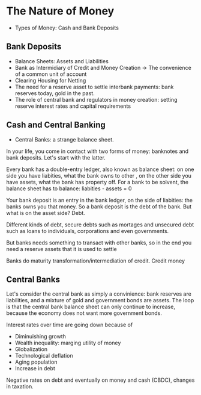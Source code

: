 
# The Nature of Money
* Types of Money: Cash and Bank Deposits 

## Bank Deposits 
* Balance Sheets: Assets and Liabilities
* Bank as Intermidiary of Credit and Money Creation -> The convenience of a common unit of account 
* Clearing Housing for Netting
* The need for a reserve asset to settle interbank payments: bank reserves today, gold in the past. 
* The role of central bank and regulators in money creation: setting reserve interest rates and capital requirements 


## Cash and Central Banking

* Central Banks: a strange balance sheet.

In your life, you come in contact with two forms of money: banknotes and bank deposits. Let's start with the latter.

Every bank has a double-entry ledger, also known as balance sheet: on one side you have liabities, what the bank owns to other , on the other side you have assets, what the bank has property off. For a bank to be solvent, the balance sheet has to balance: liabities - assets = 0

Your bank deposit is an entry in the bank ledger, on the side of liabities: the banks owns you that money. So a bank deposit is the debt of the bank. But what is on the asset side? Debt. 

Different kinds of debt, secure debts such as mortages and unsecured debt such as loans to individuals, corporations and even governments. 


But banks needs something to transact with other banks, so in the end you need a reserve assets that it is used to settle 


Banks do maturity transformation/intermediation of credit. Credit money 


## Central Banks

Let's consider the central bank as simply a convinience: bank reserves are liabilities, and a mixture of gold and government bonds are assets. The loop is that the central bank balance sheet can only continue to increase, because the economy does not want more government bonds. 
 
Interest rates over time are going down because of
* Diminuishing growth
* Wealth inequality: marging utility of money
* Globalization
* Technological deflation 
* Aging population 
* Increase in debt 

Negative rates on debt and eventually on money and cash (CBDC), changes in taxation. 

